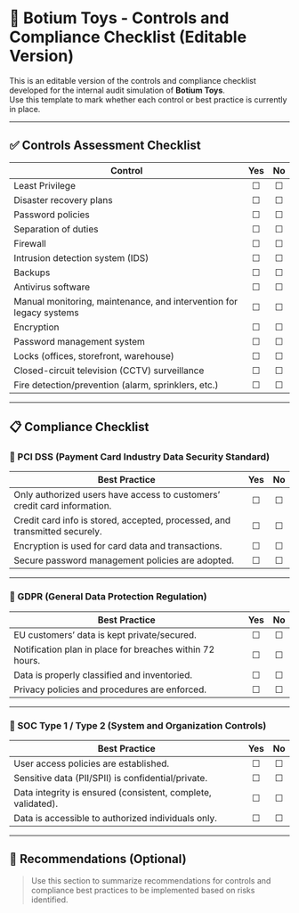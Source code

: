 # 🧾 Botium Toys - Controls and Compliance Checklist (Editable Version)

This is an editable version of the controls and compliance checklist developed for the internal audit simulation of **Botium Toys**.  
Use this template to mark whether each control or best practice is currently in place.

---

## ✅ Controls Assessment Checklist

| Control                                                                 | Yes | No  |
|-------------------------------------------------------------------------|:---:|:---:|
| Least Privilege                                                        | ☐   | ☐   |
| Disaster recovery plans                                                | ☐   | ☐   |
| Password policies                                                      | ☐   | ☐   |
| Separation of duties                                                   | ☐   | ☐   |
| Firewall                                                               | ☐   | ☐   |
| Intrusion detection system (IDS)                                       | ☐   | ☐   |
| Backups                                                                | ☐   | ☐   |
| Antivirus software                                                     | ☐   | ☐   |
| Manual monitoring, maintenance, and intervention for legacy systems    | ☐   | ☐   |
| Encryption                                                             | ☐   | ☐   |
| Password management system                                             | ☐   | ☐   |
| Locks (offices, storefront, warehouse)                                 | ☐   | ☐   |
| Closed-circuit television (CCTV) surveillance                          | ☐   | ☐   |
| Fire detection/prevention (alarm, sprinklers, etc.)                    | ☐   | ☐   |

---

## 📋 Compliance Checklist

### 📌 PCI DSS (Payment Card Industry Data Security Standard)

| Best Practice                                                                 | Yes | No  |
|-------------------------------------------------------------------------------|:---:|:---:|
| Only authorized users have access to customers’ credit card information.     | ☐   | ☐   |
| Credit card info is stored, accepted, processed, and transmitted securely.   | ☐   | ☐   |
| Encryption is used for card data and transactions.                           | ☐   | ☐   |
| Secure password management policies are adopted.                             | ☐   | ☐   |

---

### 📌 GDPR (General Data Protection Regulation)

| Best Practice                                                               | Yes | No  |
|-----------------------------------------------------------------------------|:---:|:---:|
| EU customers’ data is kept private/secured.                                | ☐   | ☐   |
| Notification plan in place for breaches within 72 hours.                   | ☐   | ☐   |
| Data is properly classified and inventoried.                               | ☐   | ☐   |
| Privacy policies and procedures are enforced.                              | ☐   | ☐   |

---

### 📌 SOC Type 1 / Type 2 (System and Organization Controls)

| Best Practice                                                       | Yes | No  |
|---------------------------------------------------------------------|:---:|:---:|
| User access policies are established.                              | ☐   | ☐   |
| Sensitive data (PII/SPII) is confidential/private.                  | ☐   | ☐   |
| Data integrity is ensured (consistent, complete, validated).        | ☐   | ☐   |
| Data is accessible to authorized individuals only.                  | ☐   | ☐   |

---

## 📌 Recommendations (Optional)

> Use this section to summarize recommendations for controls and compliance best practices to be implemented based on risks identified.

